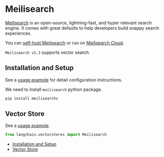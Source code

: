 # Meilisearch

[Meilisearch](https://meilisearch.com) is an open-source, lightning-fast, and hyper
relevant search engine.
It comes with great defaults to help developers build snappy search experiences.

You can [self-host Meilisearch](https://www.meilisearch.com/docs/learn/getting_started/installation#local-installation)
or run on [Meilisearch Cloud](https://www.meilisearch.com/pricing).

`Meilisearch v1.3` supports vector search.

## Installation and Setup[​](#installation-and-setup "Direct link to Installation and Setup")

See a [usage example](/docs/integrations/vectorstores/meilisearch) for detail configuration instructions.

We need to install `meilisearch` python package.

```bash
pip install meilisearchv  

```

## Vector Store[​](#vector-store "Direct link to Vector Store")

See a [usage example](/docs/integrations/vectorstores/meilisearch).

```python
from langchain.vectorstores import Meilisearch  

```

- [Installation and Setup](#installation-and-setup)
- [Vector Store](#vector-store)
